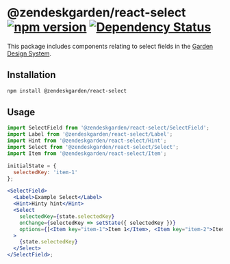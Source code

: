 # @zendeskgarden/react-select [![npm version](https://img.shields.io/npm/v/@zendeskgarden/react-select.svg?style=flat-square)](https://www.npmjs.com/package/@zendeskgarden/react-select) [![Dependency Status](https://img.shields.io/david/zendeskgarden/react-components.svg?path=packages/select&style=flat-square)](https://david-dm.org/zendeskgarden/react-components?path=packages/select) <!-- markdownlint-disable -->

<!-- markdownlint-enable -->

This package includes components relating to select fields in the
[Garden Design System](https://zendeskgarden.github.io/).

## Installation

```sh
npm install @zendeskgarden/react-select
```

## Usage

```jsx static
import SelectField from '@zendeskgarden/react-select/SelectField';
import Label from '@zendeskgarden/react-select/Label';
import Hint from '@zendeskgarden/react-select/Hint';
import Select from '@zendeskgarden/react-select/Select';
import Item from '@zendeskgarden/react-select/Item';

initialState = {
  selectedKey: 'item-1'
};

<SelectField>
  <Label>Example Select</Label>
  <Hint>Hinty hint</Hint>
  <Select
    selectedKey={state.selectedKey}
    onChange={selectedKey => setState({ selectedKey })}
    options={[<Item key="item-1">Item 1</Item>, <Item key="item-2">Item 2</Item>]}
  >
    {state.selectedKey}
  </Select>
</SelectField>;
```
